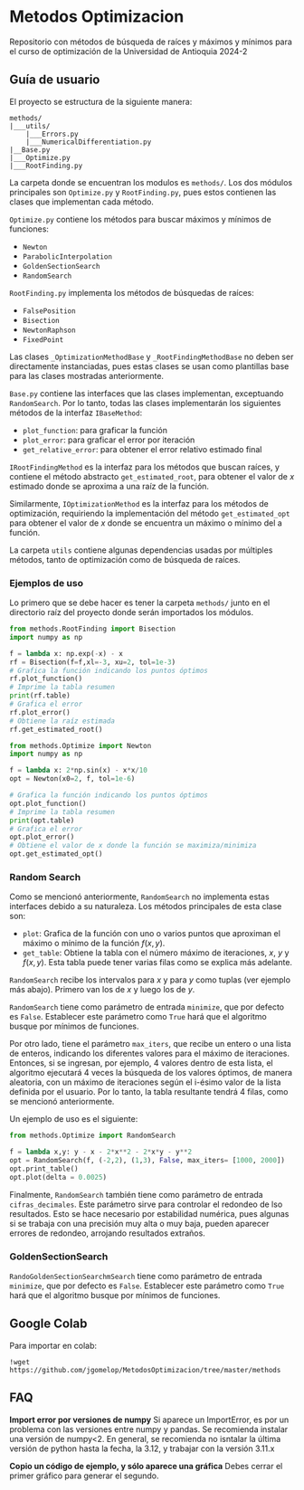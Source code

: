 # Metodos Optimizacion
Repositorio con métodos de búsqueda de raíces y máximos y mínimos para el curso de optimización de la Universidad de Antioquia 2024-2

## Guía de usuario
El proyecto se estructura de la siguiente manera: 

```
methods/
|___utils/
    |___Errors.py
    |___NumericalDifferentiation.py
|__Base.py
|___Optimize.py
|___RootFinding.py
```

La carpeta donde se encuentran los modulos es ```methods/```. Los dos módulos principales son ```Optimize.py``` y ```RootFinding.py```, pues estos contienen las clases que implementan cada método.

```Optimize.py``` contiene los métodos para buscar máximos y mínimos de funciones:
- ```Newton```
- ```ParabolicInterpolation```
- ```GoldenSectionSearch```
- ```RandomSearch```

```RootFinding.py``` implementa los métodos de búsquedas de raíces:
- ```FalsePosition ```
- ```Bisection```
- ```NewtonRaphson``` 
- ```FixedPoint```

Las clases ```_OptimizationMethodBase``` y ```_RootFindingMethodBase``` no deben ser directamente instanciadas, pues estas clases se usan como plantillas base para las clases mostradas anteriormente.

```Base.py``` contiene las interfaces que las clases implementan, exceptuando ```RandomSearch```. Por lo tanto, todas las clases implementarán los siguientes métodos de  la interfaz ```IBaseMethod```:
- ```plot_function```: para graficar la función
- ```plot_error```: para graficar el error por iteración
- ```get_relative_error```: para obtener el error relativo estimado final

```IRootFindingMethod``` es la interfaz para los métodos que buscan raíces, y contiene el método abstracto ```get_estimated_root```, para obtener el valor de $x$ estimado donde se aproxima a una raíz de la función. 

Similarmente, ```IOptimizationMethod``` es la interfaz para los métodos de optimización, requiriendo la implementación del método ```get_estimated_opt``` para obtener el valor de $x$ donde se encuentra un máximo o mínimo del a función.

La carpeta ```utils``` contiene algunas dependencias usadas por múltiples métodos, tanto de optimización como de búsqueda de raíces. 

### Ejemplos de uso

Lo primero que se debe hacer es tener la carpeta  ```methods/``` junto en el directorio raíz del proyecto donde serán importados los módulos.

```python
from methods.RootFinding import Bisection
import numpy as np

f = lambda x: np.exp(-x) - x
rf = Bisection(f=f,xl=-3, xu=2, tol=1e-3)
# Grafica la función indicando los puntos óptimos
rf.plot_function() 
# Imprime la tabla resumen 
print(rf.table)
# Grafica el error
rf.plot_error()
# Obtiene la raíz estimada
rf.get_estimated_root()
```

```python
from methods.Optimize import Newton
import numpy as np

f = lambda x: 2*np.sin(x) - x*x/10
opt = Newton(x0=2, f, tol=1e-6)

# Grafica la función indicando los puntos óptimos
opt.plot_function() 
# Imprime la tabla resumen 
print(opt.table)
# Grafica el error
opt.plot_error()
# Obtiene el valor de x donde la función se maximiza/minimiza
opt.get_estimated_opt()
```


### Random Search
Como se mencionó anteriormente, ```RandomSearch``` no implementa estas interfaces debido a su naturaleza. Los métodos principales de esta clase son:
- ```plot```: Grafica de la función con uno o varios puntos que aproximan el máximo o mínimo de la función $f(x,y)$.
- ```get_table```: Obtiene la tabla con el número máximo de iteraciones, $x$, $y$ y $f(x,y)$. Esta tabla puede tener varias filas como se explica más adelante.

```RandomSearch``` recibe los intervalos para $x$ y para $y$ como tuplas (ver ejemplo más abajo). Primero van los de $x$ y luego los de $y$.

```RandomSearch``` tiene como parámetro de entrada ```minimize```, que por defecto es ```False```. Establecer este parámetro como ```True``` hará que el algoritmo busque por mínimos de funciones. 

Por otro lado, tiene el parámetro ```max_iters```, que recibe un entero o una lista de enteros, indicando los diferentes valores para el máximo de iteraciones. Entonces, si se ingresan, por ejemplo, 4 valores dentro de esta lista, el algoritmo ejecutará 4 veces la búsqueda de los valores óptimos, de manera aleatoria, con un máximo de iteraciones según el i-ésimo valor de la lista definida por el usuario. Por lo tanto, la tabla resultante tendrá 4 filas, como se mencionó anteriormente.

Un ejemplo de uso es el siguiente:

```python
from methods.Optimize import RandomSearch

f = lambda x,y: y - x - 2*x**2 - 2*x*y - y**2
opt = RandomSearch(f, (-2,2), (1,3), False, max_iters= [1000, 2000])
opt.print_table()
opt.plot(delta = 0.0025)
```

Finalmente, ```RandomSearch``` también tiene como parámetro de entrada ```cifras_decimales```. Este parámetro sirve para controlar el redondeo de lso resultados. Esto se hace necesario por estabilidad numérica, pues algunas si se trabaja con una precisión muy alta o muy baja, pueden aparecer errores de redondeo, arrojando resultados extraños.

### GoldenSectionSearch

```RandoGoldenSectionSearchmSearch``` tiene como parámetro de entrada ```minimize```, que por defecto es ```False```. Establecer este parámetro como ```True``` hará que el algoritmo busque por mínimos de funciones. 

## Google Colab
Para importar en colab:

```
!wget https://github.com/jgomelop/MetodosOptimizacion/tree/master/methods
```

## FAQ

**Import error por versiones de numpy**
Si aparece un ImportError, es por un problema con las versiones entre numpy y pandas. Se recomienda instalar una versión de numpy<2. En general, se recomienda no isntalar la última versión de python hasta la fecha, la 3.12, y trabajar con la versión 3.11.x

**Copio un código de ejemplo, y sólo aparece una gráfica**
Debes cerrar el primer gráfico para generar el segundo.












